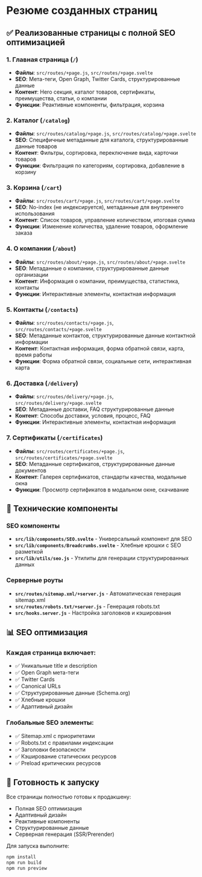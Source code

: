 # Резюме созданных страниц

## ✅ Реализованные страницы с полной SEO оптимизацией

### 1. **Главная страница** (`/`)

- **Файлы**: `src/routes/+page.js`, `src/routes/+page.svelte`
- **SEO**: Мета-теги, Open Graph, Twitter Cards, структурированные данные
- **Контент**: Hero секция, каталог товаров, сертификаты, преимущества, статьи, о компании
- **Функции**: Реактивные компоненты, фильтрация, корзина

### 2. **Каталог** (`/catalog`)

- **Файлы**: `src/routes/catalog/+page.js`, `src/routes/catalog/+page.svelte`
- **SEO**: Специфичные метаданные для каталога, структурированные данные товаров
- **Контент**: Фильтры, сортировка, переключение вида, карточки товаров
- **Функции**: Фильтрация по категориям, сортировка, добавление в корзину

### 3. **Корзина** (`/cart`)

- **Файлы**: `src/routes/cart/+page.js`, `src/routes/cart/+page.svelte`
- **SEO**: No-index (не индексируется), метаданные для внутреннего использования
- **Контент**: Список товаров, управление количеством, итоговая сумма
- **Функции**: Изменение количества, удаление товаров, оформление заказа

### 4. **О компании** (`/about`)

- **Файлы**: `src/routes/about/+page.js`, `src/routes/about/+page.svelte`
- **SEO**: Метаданные о компании, структурированные данные организации
- **Контент**: Информация о компании, преимущества, статистика, контакты
- **Функции**: Интерактивные элементы, контактная информация

### 5. **Контакты** (`/contacts`)

- **Файлы**: `src/routes/contacts/+page.js`, `src/routes/contacts/+page.svelte`
- **SEO**: Метаданные контактов, структурированные данные контактной информации
- **Контент**: Контактная информация, форма обратной связи, карта, время работы
- **Функции**: Форма обратной связи, социальные сети, интерактивная карта

### 6. **Доставка** (`/delivery`)

- **Файлы**: `src/routes/delivery/+page.js`, `src/routes/delivery/+page.svelte`
- **SEO**: Метаданные доставки, FAQ структурированные данные
- **Контент**: Способы доставки, условия, процесс, FAQ
- **Функции**: Интерактивные элементы, контактная информация

### 7. **Сертификаты** (`/certificates`)

- **Файлы**: `src/routes/certificates/+page.js`, `src/routes/certificates/+page.svelte`
- **SEO**: Метаданные сертификатов, структурированные данные документов
- **Контент**: Галерея сертификатов, стандарты качества, модальные окна
- **Функции**: Просмотр сертификатов в модальном окне, скачивание

## 🔧 Технические компоненты

### SEO компоненты

- **`src/lib/components/SEO.svelte`** - Универсальный компонент для SEO
- **`src/lib/components/Breadcrumbs.svelte`** - Хлебные крошки с SEO разметкой
- **`src/lib/utils/seo.js`** - Утилиты для генерации структурированных данных

### Серверные роуты

- **`src/routes/sitemap.xml/+server.js`** - Автоматическая генерация sitemap.xml
- **`src/routes/robots.txt/+server.js`** - Генерация robots.txt
- **`src/hooks.server.js`** - Настройка заголовков и кэширования

## 📊 SEO оптимизация

### Каждая страница включает:

- ✅ Уникальные title и description
- ✅ Open Graph мета-теги
- ✅ Twitter Cards
- ✅ Canonical URLs
- ✅ Структурированные данные (Schema.org)
- ✅ Хлебные крошки
- ✅ Адаптивный дизайн

### Глобальные SEO элементы:

- ✅ Sitemap.xml с приоритетами
- ✅ Robots.txt с правилами индексации
- ✅ Заголовки безопасности
- ✅ Кэширование статических ресурсов
- ✅ Preload критических ресурсов

## 🚀 Готовность к запуску

Все страницы полностью готовы к продакшену:

- Полная SEO оптимизация
- Адаптивный дизайн
- Реактивные компоненты
- Структурированные данные
- Серверная генерация (SSR/Prerender)

Для запуска выполните:

```bash
npm install
npm run build
npm run preview
```
